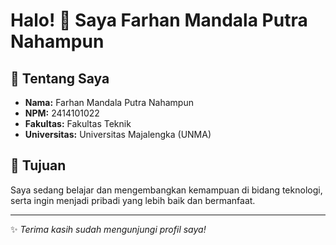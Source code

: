 # Halo! 👋 Saya Farhan Mandala Putra Nahampun

## 🧾 Tentang Saya
- **Nama:** Farhan Mandala Putra Nahampun  
- **NPM:** 2414101022  
- **Fakultas:** Fakultas Teknik  
- **Universitas:** Universitas Majalengka (UNMA)  

## 🎯 Tujuan
Saya sedang belajar dan mengembangkan kemampuan di bidang teknologi, serta ingin menjadi pribadi yang lebih baik dan bermanfaat.

---

✨ *Terima kasih sudah mengunjungi profil saya!*
